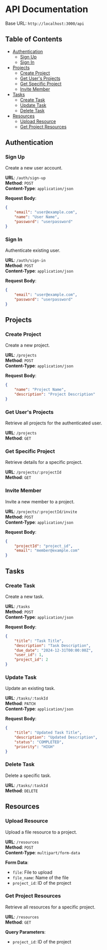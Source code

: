 # API Documentation

Base URL: `http://localhost:3000/api`

## Table of Contents
- [Authentication](#authentication)
  - [Sign Up](#sign-up)
  - [Sign In](#sign-in)
- [Projects](#projects)
  - [Create Project](#create-project)
  - [Get User's Projects](#get-users-projects)
  - [Get Specific Project](#get-specific-project)
  - [Invite Member](#invite-member)
- [Tasks](#tasks)
  - [Create Task](#create-task)
  - [Update Task](#update-task)
  - [Delete Task](#delete-task)
- [Resources](#resources)
  - [Upload Resource](#upload-resource)
  - [Get Project Resources](#get-project-resources)

## Authentication

### Sign Up
Create a new user account.

**URL**: `/auth/sign-up`  
**Method**: `POST`  
**Content-Type**: `application/json`

**Request Body**:
```json
{
    "email": "user@example.com",
    "name": "User Name",
    "password": "userpassword"
}
```

### Sign In
Authenticate existing user.

**URL**: `/auth/sign-in`  
**Method**: `POST`  
**Content-Type**: `application/json`

**Request Body**:
```json
{
    "email": "user@example.com",
    "password": "userpassword"
}
```

## Projects

### Create Project
Create a new project.

**URL**: `/projects`  
**Method**: `POST`  
**Content-Type**: `application/json`

**Request Body**:
```json
{
    "name": "Project Name",
    "description": "Project Description"
}
```

### Get User's Projects
Retrieve all projects for the authenticated user.

**URL**: `/projects`  
**Method**: `GET`

### Get Specific Project
Retrieve details for a specific project.

**URL**: `/projects/:projectId`  
**Method**: `GET`

### Invite Member
Invite a new member to a project.

**URL**: `/projects/:projectId/invite`  
**Method**: `POST`  
**Content-Type**: `application/json`

**Request Body**:
```json
{
    "projectId": "project_id",
    "email": "member@example.com"
}
```

## Tasks

### Create Task
Create a new task.

**URL**: `/tasks`  
**Method**: `POST`  
**Content-Type**: `application/json`

**Request Body**:
```json
{
    "title": "Task Title",
    "description": "Task Description",
    "due_date": "2024-12-31T00:00:00Z",
    "user_id": 1,
    "project_id": 2
}
```

### Update Task
Update an existing task.

**URL**: `/tasks/:taskId`  
**Method**: `PATCH`  
**Content-Type**: `application/json`

**Request Body**:
```json
{
    "title": "Updated Task Title",
    "description": "Updated Description",
    "status": "COMPLETED",
    "priority": "HIGH"
}
```

### Delete Task
Delete a specific task.

**URL**: `/tasks/:taskId`  
**Method**: `DELETE`

## Resources

### Upload Resource
Upload a file resource to a project.

**URL**: `/resources`  
**Method**: `POST`  
**Content-Type**: `multipart/form-data`

**Form Data**:
- `file`: File to upload
- `file_name`: Name of the file
- `project_id`: ID of the project

### Get Project Resources
Retrieve all resources for a specific project.

**URL**: `/resources`  
**Method**: `GET`

**Query Parameters**:
- `project_id`: ID of the project
